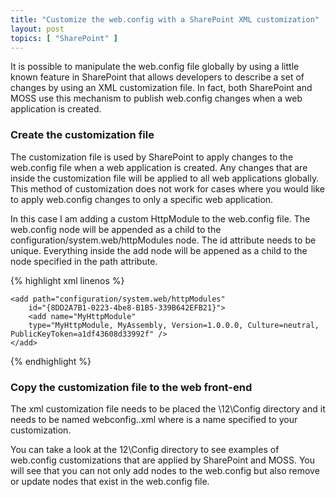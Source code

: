 ```yaml
---
title: "Customize the web.config with a SharePoint XML customization"
layout: post
topics: [ "SharePoint" ]
---
```


It is possible to manipulate the web.config file globally by using a little known feature in SharePoint that allows developers to describe a set of changes by using an XML customization file. In fact, both SharePoint and MOSS use this mechanism to publish web.config changes when a web application is created.

### Create the customization file 
The customization file is used by SharePoint to apply changes to the web.config file when a web application is created. Any changes that are inside the customization file will be applied to all web applications globally. This method of customization does not work for cases where you would like to apply web.config changes to only a specific web application. 

In this case I am adding a custom HttpModule to the web.config file. The web.config node will be appended as a child to the configuration/system.web/httpModules node. The id attribute needs to be unique. Everything inside the add node will be appened as a child to the node specified in the path attribute. 

{% highlight xml linenos %}
<?xml version="1.0" encoding="utf-8" ?>
<actions>

	<add path="configuration/system.web/httpModules" 
		id="{8DD2A7B1-0223-4be8-B1B5-339B642EFB21}">
		<add name="MyHttpModule" 
		type="MyHttpModule, MyAssembly, Version=1.0.0.0, Culture=neutral, PublicKeyToken=a1df43608d33992f" />
	</add>

</actions>
{% endhighlight %}

### Copy the customization file to the web front-end 
The xml customization file needs to be placed the <sharepoint install root>\12\Config directory and it needs to be named webconfig.<custom name>.xml where <custom name> is a name specified to your customization. 

You can take a look at the 12\Config directory to see examples of web.config customizations that are applied by SharePoint and MOSS. You will see that you can not only add nodes to the web.config but also remove or update nodes that exist in the web.config file. 
